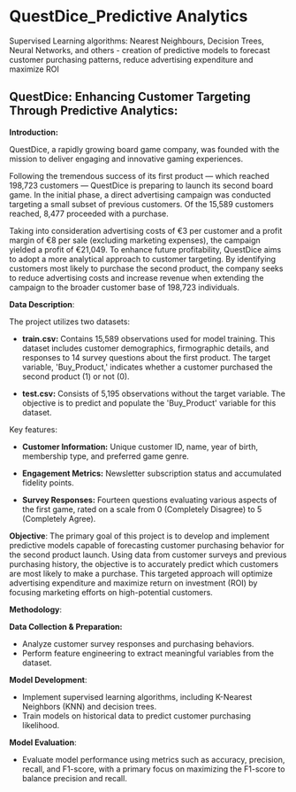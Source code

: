 # QuestDice_Predictive Analytics
Supervised Learning algorithms: Nearest Neighbours, Decision Trees, Neural Networks, and others - creation of predictive models to forecast customer purchasing patterns, reduce advertising expenditure and maximize ROI

## QuestDice: Enhancing Customer Targeting Through Predictive Analytics:
**Introduction:**

QuestDice, a rapidly growing board game company, was founded with the mission to deliver engaging and innovative gaming experiences. 

Following the tremendous success of its first product — which reached 198,723 customers — QuestDice is preparing to launch its second board game. In the initial phase, a direct advertising campaign was conducted targeting a small subset of previous customers. Of the 15,589 customers reached, 8,477 proceeded with a purchase.

Taking into consideration advertising costs of €3 per customer and a profit margin of €8 per sale (excluding marketing expenses), the campaign yielded a profit of €21,049. To enhance future profitability, QuestDice aims to adopt a more analytical approach to customer targeting. By identifying customers most likely to purchase the second product, the company seeks to reduce advertising costs and increase revenue when extending the campaign to the broader customer base of 198,723 individuals.

**Data Description**:

The project utilizes two datasets:

- **train.csv:** Contains 15,589 observations used for model training. This dataset includes customer demographics, firmographic details, and responses to 14 survey questions about the first product. The target variable, 'Buy_Product,' indicates whether a customer purchased the second product (1) or not (0).

- **test.csv:** Consists of 5,195 observations without the target variable. The objective is to predict and populate the 'Buy_Product' variable for this dataset.

Key features:

- **Customer Information:** Unique customer ID, name, year of birth, membership type, and preferred game genre.
  
- **Engagement Metrics:** Newsletter subscription status and accumulated fidelity points.
  
- **Survey Responses:** Fourteen questions evaluating various aspects of the first game, rated on a scale from 0 (Completely Disagree) to 5 (Completely Agree).

**Objective**:
The primary goal of this project is to develop and implement predictive models capable of forecasting customer purchasing behavior for the second product launch. Using data from customer surveys and previous purchasing history, the objective is to accurately predict which customers are most likely to make a purchase. This targeted approach will optimize advertising expenditure and maximize return on investment (ROI) by focusing marketing efforts on high-potential customers.

**Methodology**:

**Data Collection & Preparation:**
- Analyze customer survey responses and purchasing behaviors.
- Perform feature engineering to extract meaningful variables from the dataset.

**Model Development**:
- Implement supervised learning algorithms, including K-Nearest Neighbors (KNN) and decision trees.
- Train models on historical data to predict customer purchasing likelihood.

**Model Evaluation**:
- Evaluate model performance using metrics such as accuracy, precision, recall, and F1-score, with a primary focus on maximizing the F1-score to balance precision and recall.
